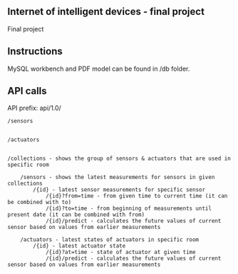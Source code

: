 ## Internet of intelligent devices - final project

Final project

## Instructions

MySQL workbench and PDF model can be found in /db folder. 

## API calls

API prefix: api/1.0/

    /sensors


    /actuators
    
    
    /collections - shows the group of sensors & actuators that are used in specific room
    
        /sensors - shows the latest measurements for sensors in given collections
            /{id} - latest sensor measurements for specific sensor
                /{id}?from=time - from given time to current time (it can be combined with to)
                /{id}?to=time - from beginning of measurements until present date (it can be combined with from)
                /{id}/predict - calculates the future values of current sensor based on values from earlier measurements
        
        /actuators - latest states of actuators in specific room
            /{id} - latest actuator state
                /{id}?at=time - state of actuator at given time
                /{id}/predict - calculates the future values of current sensor based on values from earlier measurements